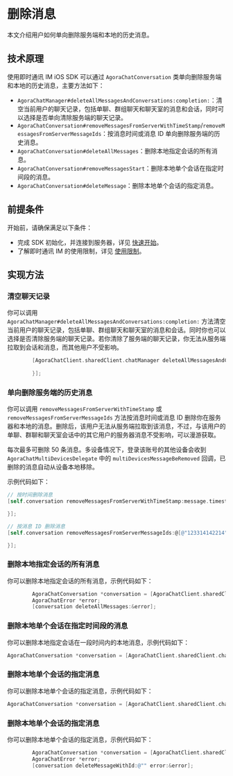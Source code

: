 # 删除消息

<Toc />

本文介绍用户如何单向删除服务端和本地的历史消息。
 
## 技术原理

使用即时通讯 IM iOS SDK 可以通过 `AgoraChatConversation` 类单向删除服务端和本地的历史消息，主要方法如下：

- `AgoraChatManager#deleteAllMessagesAndConversations:completion:`：清空当前用户的聊天记录，包括单聊、群组聊天和聊天室的消息和会话，同时可以选择是否单向清除服务端的聊天记录。
- `AgoraChatConversation#removeMessagesFromServerWithTimeStamp`/`removeMessagesFromServerMessageIds`：按消息时间或消息 ID 单向删除服务端的历史消息。
- `AgoraChatConversation#deleteAllMessages`：删除本地指定会话的所有消息。
- `AgoraChatConversation#removeMessagesStart`：删除本地单个会话在指定时间段的消息。
- `AgoraChatConversation#deleteMessage`：删除本地单个会话的指定消息。

## 前提条件

开始前，请确保满足以下条件：

- 完成 SDK 初始化，并连接到服务器，详见 [快速开始](quickstart.html)。
- 了解即时通讯 IM 的使用限制，详见 [使用限制](limitation.html)。

## 实现方法

### 清空聊天记录

你可以调用 `AgoraChatManager#deleteAllMessagesAndConversations:completion:` 方法清空当前用户的聊天记录，包括单聊、群组聊天和聊天室的消息和会话。同时你也可以选择是否清除服务端的聊天记录。若你清除了服务端的聊天记录，你无法从服务端拉取到会话和消息，而其他用户不受影响。

```objectivec
        [AgoraChatClient.sharedClient.chatManager deleteAllMessagesAndConversations:YES completion:^(AgoraChatError * _Nullable aError) {
            
        }];
```

### 单向删除服务端的历史消息

你可以调用 `removeMessagesFromServerWithTimeStamp` 或 `removeMessagesFromServerMessageIds` 方法按消息时间或消息 ID 删除你在服务器和本地的消息。删除后，该用户无法从服务端拉取到该消息，不过，与该用户的单聊、群聊和聊天室会话中的其它用户的服务器消息不受影响，可以漫游获取。

每次最多可删除 50 条消息。多设备情况下，登录该账号的其他设备会收到 `AgoraChatMultiDevicesDelegate` 中的 `multiDevicesMessageBeRemoved` 回调，已删除的消息自动从设备本地移除。

示例代码如下：

```objectivec
// 按时间删除消息
[self.conversation removeMessagesFromServerWithTimeStamp:message.timestamp completion:^(AgoraChatError * _Nullable aError) {

}];

// 按消息 ID 删除消息
[self.conversation removeMessagesFromServerMessageIds:@[@"123314142214"] completion:^(AgoraChatError * _Nullable aError) {

}];
```

### 删除本地指定会话的所有消息

你可以删除本地指定会话的所有消息，示例代码如下：


```objectivec
        AgoraChatConversation *conversation = [AgoraChatClient.sharedClient.chatManager getConversationWithConvId:@""];
        AgoraChatError *error;
        [conversation deleteAllMessages:&error];
```

### 删除本地单个会话在指定时间段的消息

你可以删除本地指定会话在一段时间内的本地消息，示例代码如下：


```objectivec
AgoraChatConversation *conversation = [AgoraChatClient.sharedClient.chatManager getConversationWithConvId:@""];
```
### 删除本地单个会话的指定消息

你可以删除本地单个会话的指定消息，示例代码如下：

```objectivec
AgoraChatConversation *conversation = [AgoraChatClient.sharedClient.chatManager getConversationWithConvId:@""];
```

### 删除本地单个会话的指定消息

你可以删除本地单个会话的指定消息，示例代码如下：

```objectivec
        AgoraChatConversation *conversation = [AgoraChatClient.sharedClient.chatManager getConversationWithConvId:@""];
        AgoraChatError *error;
        [conversation deleteMessageWithId:@"" error:&error];
```


